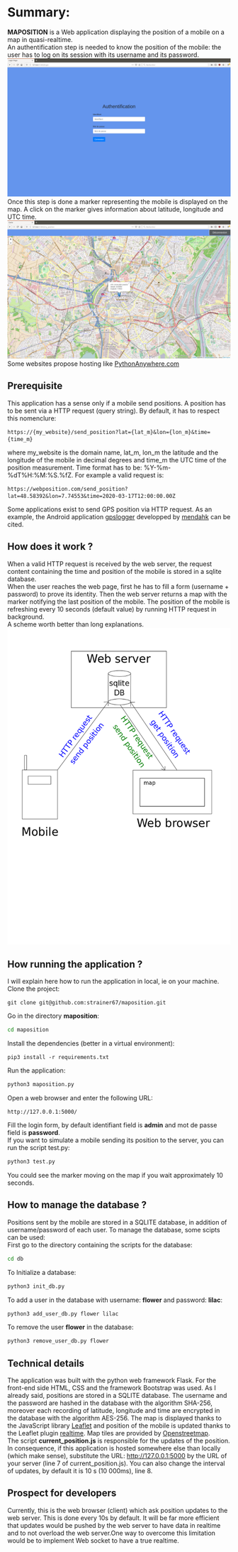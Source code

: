 # Summary:
**MAPOSITION** is a Web application displaying the position of a mobile on a map in quasi-realtime.  
An authentification step is needed to know the position of the mobile: the user has to log on its session with its username and its password.  
![login page](/img/login.png)  
Once this step is done a marker representing the mobile is displayed on the map. A click on the marker gives information about latitude, longitude and UTC time.  
![map](/img/maposition.png)  
Some websites propose hosting like [PythonAnywhere.com](https://www.pythonanywhere.com/)
## Prerequisite
This application has a sense only if a mobile send positions. A position has to be sent via a HTTP request (query string). By default, it has to respect this nomenclure:
```
https://{my_website}/send_position?lat={lat_m}&lon={lon_m}&time={time_m}
```
where my_website is the domain name,  lat_m, lon_m the latitude and the longitude of the mobile in decimal degrees and time_m the UTC time of the position measurement. Time format has to be: %Y-%m-%dT%H:%M:%S.%fZ.
For example a valid request is:
```
https://webposition.com/send_position?lat=48.58392&lon=7.74553&time=2020-03-17T12:00:00.00Z
```
Some applications exist to send GPS position via HTTP request. As an example, the Android application [gpslogger](https://github.com/mendhak/gpslogger) developped by [mendahk](https://github.com/mendhak) can be cited.

## How does it work ?  
When a valid HTTP request is received by the web server, the request content containing the time and position of the mobile is stored in a sqlite database.  
When the user reaches the web page, first he has to fill a form (username + password) to prove its identity. Then the web server returns a map with the marker notifying the last position of the mobile. The position of the mobile is refreshing every 10 seconds (default value) by running HTTP request in background.  
A scheme worth better than long explanations.  
![flowscheme](/img/principle.png)  
## How running the application ?  
I will explain here how to run the application in local, ie on your machine.  
Clone the project:  
```
git clone git@github.com:strainer67/maposition.git
```
Go in the directory **maposition**:  
```bash
cd maposition
```
Install the dependencies (better in a virtual environment):  
```
pip3 install -r requirements.txt
```
Run the application:  
```python
python3 maposition.py
```
Open a web browser and enter the following URL:  
```
http://127.0.0.1:5000/
```
Fill the login form, by default identifiant field is **admin** and mot de passe field is **password**.  
If you want to simulate a mobile sending its position to the server, you can run the script test.py:
```python
python3 test.py
```
You could see the marker moving on the map if you wait approximately 10 seconds.
## How to manage the database ?
Positions sent by the mobile are stored in a SQLITE database, in addition of username/password of each user. To manage the database, some scipts can be used:  
First go to the directory containing the scripts for the database:
```bash
cd db
```
To Initialize a database:
```python
python3 init_db.py
```
To add a user in the database with username: **flower** and password: **lilac**:
```python
python3 add_user_db.py flower lilac
```
To remove the user **flower** in the database:
```python
python3 remove_user_db.py flower
```
## Technical details
The application was built with the python web framework Flask. For the front-end side HTML, CSS and the framework Bootstrap was used. As I already said, positions are stored in a SQLITE database. The username and the password are hashed in the database with the algorithm SHA-256, moreover each recording of latitude, longitude and time are encrypted in the database with the algorithm AES-256. The map is displayed thanks to the JavaScript library [Leaflet](https://leafletjs.com/) and position of the mobile is updated thanks to the Leaflet plugin [realtime](https://github.com/perliedman/leaflet-realtime). Map tiles are provided by [Openstreetmap](https://www.openstreetmap.org).  
The script **current_position.js** is responsible for the updates of the position. In consequence, if this application is hosted somewhere else than locally (which make sense), substitute the URL: http://127.0.0.1:5000 by the URL of your server (line 7 of current_position.js). You can also change the interval of updates, by default it is 10 s (10 000ms), line 8.
## Prospect for developers
Currently, this is the web browser (client) which ask position updates to the web server. This is done every 10s by default. It will be far more efficient that updates would be pushed by the web server to have data in realtime and to not overload the web server.One way to overcome this limitation would be to implement Web socket to have a true realtime.


